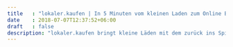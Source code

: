 ```yaml
---
title   : "lokaler.kaufen | In 5 Minuten vom kleinen Laden zum Online Business"
date    : 2018-07-07T12:37:52+06:00
draft   : false
description: "lokaler.kaufen bringt kleine Läden mit dem zurück ins Spiel, was sie auszeichnet: Erstklassige, persönliche Beratung."
---
```

